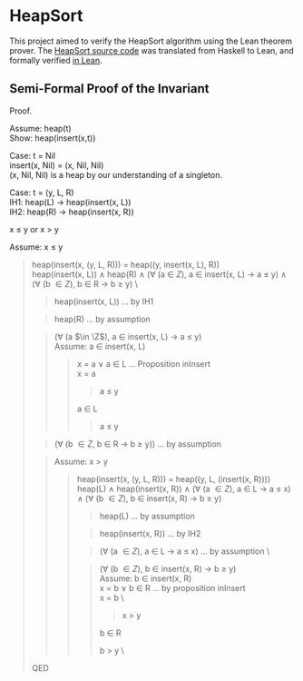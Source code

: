 # HeapSort

This project aimed to verify the HeapSort algorithm using the Lean theorem prover. The [HeapSort source code](https://github.com/holcombet/verifying-heapsort-in-lean/blob/main/heapSort.hs) was translated from Haskell to Lean, and formally verified [in Lean](https://github.com/holcombet/verifying-heapsort-in-lean/blob/main/HeapSort.lean). 

## Semi-Formal Proof of the Invariant

Proof. 

Assume: heap(t) \
Show: heap(insert(x,t))

Case: t = Nil \
insert(x, Nil) = (x, Nil, Nil) \
(x, Nil, Nil) is a heap by our understanding of a singleton.

Case: t = (y, L, R) \
IH1: heap(L) $\to$ heap(insert(x, L)) \
IH2: heap(R) $\to$ heap(insert(x, R))

x $\le$ y or x $>$ y

Assume: x $\le$ y 
> heap(insert(x, (y, L, R))) = heap((y, insert(x, L), R)) \
> heap(insert(x, L)) $\land$ heap(R) $\land$ ($\forall$ (a $\in$ $Z$), a $\in$ insert(x, L) $\to$ a $\le$ y) $\land$ ($\forall$ (b $\in Z$), b $\in$ R $\to$ b $\ge$ y) \
>> heap(insert(x, L)) ... by IH1 
>
>> heap(R) ... by assumption 
>
>> ($\forall$ (a $\in \Z$), a $\in$ insert(x, L) $\to$ a $\le$ y) \
>> Assume: a $\in$ insert(x, L) 
>>> x = a $\lor$ a $\in$ L ... Proposition inInsert \
>>> x = a  
>>>> a $\le$ y 
>>>
>>> a $\in$ L 
>>>> a $\le$ y 
>
>> ($\forall$ (b $\in Z$, b $\in$ R $\to$ b $\ge$ y)) ... by assumption
>
>> Assume: x $>$ y
>>>heap(insert(x, (y, L, R))) = heap((y, L, (insert(x, R))))
>>> heap(L) $\land$ heap(insert(x, R)) $\land$ ($\forall$ (a $\in Z$), a $\in$ L $\to$ a $\le$ x) $\land$ ($\forall$ (b $\in Z$), b $\in$ insert(x, R) $\to$ b $\ge$ y)
>>>> heap(L) ... by assumption 
>>>
>>>> heap(insert(x, R)) ... by IH2 
>>>
>>>> ($\forall$ (a $\in Z$), a $\in$ L $\to$ a $\le$ x) ... by assumption \
>>>
>>>> ($\forall$ (b $\in Z$), b $\in$ insert(x, R) $\to$ b $\ge$ y) \
>>>> Assume: b $\in$ insert(x, R) \
>>>> x = b $\lor$ b $\in$ R ... by proposition inInsert \
>>>> x = b \
>>>>> x $>$ y
>>>>>
>>>> b $\in$ R
>>>>>
>>>> b $>$ y \
>
> QED
